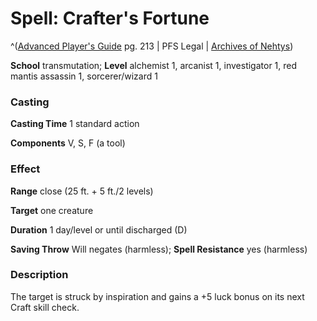 # Spell: Crafter's Fortune

^([Advanced Player's Guide][ss-crafter-s-fortune] pg. 213 | PFS Legal | [Archives of Nehtys][sn-crafter-s-fortune])

**School** transmutation; **Level** alchemist 1, arcanist 1, investigator 1, red mantis assassin 1, sorcerer/wizard 1

### Casting

**Casting Time** 1 standard action

**Components** V, S, F (a tool)

### Effect

**Range** close (25 ft. + 5 ft./2 levels)

**Target** one creature

**Duration** 1 day/level or until discharged (D)

**Saving Throw** Will negates (harmless); **Spell Resistance** yes (harmless)

### Description

The target is struck by inspiration and gains a +5 luck bonus on its next Craft skill check.

[ss-crafter-s-fortune]: http://paizo.com/pathfinderRPG/v57
[sn-crafter-s-fortune]: http://www.archivesofnethys.com/SpellDisplay.aspx?ItemName=Crafter%27s%20Fortune